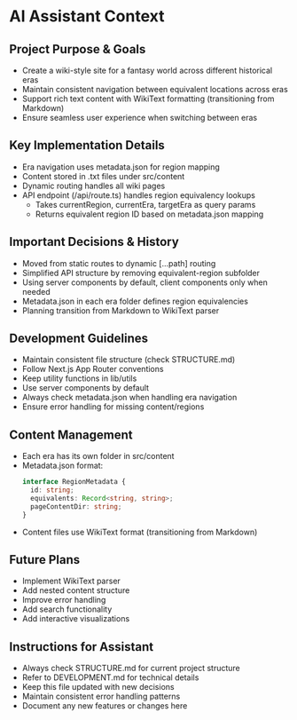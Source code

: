 # AI Assistant Context

## Project Purpose & Goals
- Create a wiki-style site for a fantasy world across different historical eras
- Maintain consistent navigation between equivalent locations across eras
- Support rich text content with WikiText formatting (transitioning from Markdown)
- Ensure seamless user experience when switching between eras

## Key Implementation Details
- Era navigation uses metadata.json for region mapping
- Content stored in .txt files under src/content
- Dynamic routing handles all wiki pages
- API endpoint (/api/route.ts) handles region equivalency lookups
  - Takes currentRegion, currentEra, targetEra as query params
  - Returns equivalent region ID based on metadata.json mapping

## Important Decisions & History
- Moved from static routes to dynamic [...path] routing
- Simplified API structure by removing equivalent-region subfolder
- Using server components by default, client components only when needed
- Metadata.json in each era folder defines region equivalencies
- Planning transition from Markdown to WikiText parser

## Development Guidelines
- Maintain consistent file structure (check STRUCTURE.md)
- Follow Next.js App Router conventions
- Keep utility functions in lib/utils
- Use server components by default
- Always check metadata.json when handling era navigation
- Ensure error handling for missing content/regions

## Content Management
- Each era has its own folder in src/content
- Metadata.json format:
  ```typescript
  interface RegionMetadata {
    id: string;
    equivalents: Record<string, string>;
    pageContentDir: string;
  }
  ```
- Content files use WikiText format (transitioning from Markdown)

## Future Plans
- Implement WikiText parser
- Add nested content structure
- Improve error handling
- Add search functionality
- Add interactive visualizations

## Instructions for Assistant
- Always check STRUCTURE.md for current project structure
- Refer to DEVELOPMENT.md for technical details
- Keep this file updated with new decisions
- Maintain consistent error handling patterns
- Document any new features or changes here 